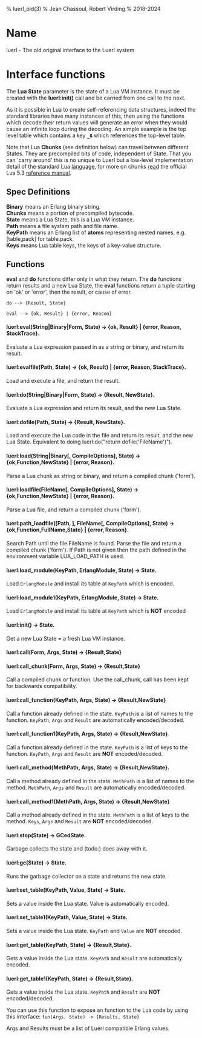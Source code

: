 % luerl_old(3)
% Jean Chassoul, Robert Virding
% 2018-2024

# Name
luerl - The old original interface to the Luerl system

# Interface functions
The **Lua State** parameter is the state of a Lua VM instance. It must be created with the **luerl:init()** call and  be carried from one call to the next.

As it is possible in Lua to create self-referencing data structures, indeed the standard libraries have many instances of this, then using the functions which decode their return values will generate an error when they would cause an infinite loop during the decoding. An simple example is the top level table which contains a key **`_G`** which references the top-level table.

Note that Lua **Chunks** (see definition below) can travel between different States. They are precompiled bits of code, independent of State. That you can 'carry around' this is no unique to Luerl but a low-level implementation detail of the standard Lua [language](https://lua.org), for more on chunks [read](https://www.lua.org/manual/5.3/manual.html#3.3.2) the official Lua 5.3 [reference manual](https://www.lua.org/manual/5.3/manual.html).

## Spec Definitions
**Binary** means an Erlang binary string.   
**Chunks** means a portion of precompiled bytecode.   
**State** means a Lua State, this *is* a Lua VM instance.        
**Path** means a file system path and file name.  
**KeyPath** means an Erlang list of **atoms** representing nested names, e.g. [table,pack] for table.pack.  
**Keys** means Lua table keys, the keys of a key-value structure.

## Functions
**eval** and **do** functions differ only in what they return. The **do** functions return results and a new Lua State, the **eval** functions return a tuple starting on 'ok' or 'error', then the result, or cause of error.

    do --> {Result, State} 

    eval --> {ok, Result} | {error, Reason}

#### luerl:eval(String|Binary|Form, State) -> {ok, Result} | {error, Reason, StackTrace}.
 Evaluate a Lua expression passed in as a string or binary, and return its result.

#### luerl:evalfile(Path, State) -> {ok, Result} | {error, Reason, StackTrace}.
 Load and execute a file, and return the result.

#### luerl:do(String|Binary|Form, State) -> {Result, NewState}.
 Evaluate a Lua expression and return its result, and the new Lua State.

#### luerl:dofile(Path, State) -> {Result, NewState}.
 Load and execute the Lua code in the file and return its result, and the new Lua State. Equivalent to doing luerl:do("return dofile('FileName')").

#### luerl:load(String|Binary[, CompileOptions], State) -> {ok,Function,NewState} | {error, Reason}.
 Parse a Lua chunk as string or binary, and return a compiled chunk ('form').

#### luerl:loadfile(FileName[, CompileOptions], State) -> {ok,Function,NewState} | {error, Reason}.
 Parse a Lua file, and return a compiled chunk ('form').

#### luerl:path_loadfile([Path, ], FileName[, CompileOptions], State) -> {ok,Function,FullName,State} | {error, Reason}.
 Search Path until the file FileName is found. Parse the file and return a compiled chunk ('form'). If Path is not given then the path defined in the environment variable LUA_LOAD_PATH is used.

#### luerl:load_module(KeyPath, ErlangModule, State) -> State.
 Load `ErlangModule` and install its table at `KeyPath` which is encoded.

#### luerl:load_module1(KeyPath, ErlangModule, State) -> State.
 Load `ErlangModule` and install its table at `KeyPath` which is **NOT** encoded

#### luerl:init() -> State.
 Get a new Lua State = a fresh Lua VM instance.

#### luerl:call(Form, Args, State) -> {Result,State}
#### luerl:call_chunk(Form, Args, State) -> {Result,State}
Call a compiled chunk or function. Use the call_chunk, call has been kept for backwards compatibility.

#### luerl:call_function(KeyPath, Args, State) -> {Result,NewState}
Call a function already defined in the state. `KeyPath` is a list of names to the function. `KeyPath`, `Args` and `Result` are automatically encoded/decoded.

#### luerl:call_function1(KeyPath, Args, State) -> {Result,NewState}
Call a function already defined in the state. `KeyPath` is a list of keys to the function. `KeyPath`, `Args` and `Result` are **NOT** encoded/decoded.

#### luerl:call_method(MethPath, Args, State) -> {Result,NewState}.
Call a method already defined in the state. `MethPath` is a list of names to the method. `MethPath`, `Args` and `Result` are automatically encoded/decoded.

#### luerl:call_method1(MethPath, Args, State) -> {Result,NewState}
Call a method already defined in the state. `MethPath` is a list of keys to the method. `Keys`, `Args` and `Result` are **NOT** encoded/decoded.

#### luerl:stop(State) -> GCedState.
 Garbage collects the state and (todo:) does away with it.

#### luerl:gc(State) -> State.
 Runs the garbage collector on a state and returns the new state.

#### luerl:set_table(KeyPath, Value, State) -> State.
 Sets a value inside the Lua state. Value is automatically encoded.

#### luerl:set_table1(KeyPath, Value, State) -> State.
 Sets a value inside the Lua state. `KeyPath` and `Value` are **NOT** encoded.

#### luerl:get_table(KeyPath, State) -> {Result,State}.
 Gets a value inside the Lua state. `KeyPath` and `Result` are automatically encoded.

#### luerl:get_table1(KeyPath, State) -> {Result,State}.
 Gets a value inside the Lua state. `KeyPath` and `Result` are **NOT** encoded/decoded.

 You can use this function to expose an function to the Lua code by using this interface:
   `fun(Args, State) -> {Results, State}`

 Args and Results must be a list of Luerl compatible Erlang values.
